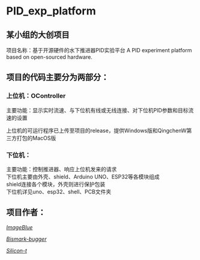 # PID_exp_platform
## 某小组的大创项目

项目名称：基于开源硬件的水下推进器PID实验平台
A PID experiment platform based on open-sourced hardware.

## 项目的代码主要分为两部分：

### 上位机：OController

主要功能：显示实时流速、与下位机有线或无线连接、对下位机PID参数和目标流速的设置

上位机的可运行程序已上传至项目的release，提供Windows版和QingchenW第三方打包的MacOS版

### 下位机：

主要功能：控制推进器、响应上位机发来的请求  
下位机主要由外壳、shield、Arduino UNO、ESP32等各模块组成  
shield连接各个模块，外壳则进行保护包装  
下位机详见uno、esp32、shell、PCB文件夹

## 项目作者：

[*ImageBlue*](https://github.com/ImageBlue)

[*Bismark-bugger*](https://github.com/Bismark-bugger)

[*Silicon-t*](https://github.com/Silicon-t)

